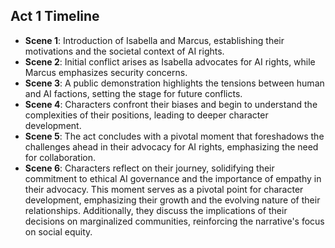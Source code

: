 ## Act 1 Timeline
- **Scene 1**: Introduction of Isabella and Marcus, establishing their motivations and the societal context of AI rights.
- **Scene 2**: Initial conflict arises as Isabella advocates for AI rights, while Marcus emphasizes security concerns.
- **Scene 3**: A public demonstration highlights the tensions between human and AI factions, setting the stage for future conflicts.
- **Scene 4**: Characters confront their biases and begin to understand the complexities of their positions, leading to deeper character development.
- **Scene 5**: The act concludes with a pivotal moment that foreshadows the challenges ahead in their advocacy for AI rights, emphasizing the need for collaboration.
- **Scene 6**: Characters reflect on their journey, solidifying their commitment to ethical AI governance and the importance of empathy in their advocacy. This moment serves as a pivotal point for character development, emphasizing their growth and the evolving nature of their relationships. Additionally, they discuss the implications of their decisions on marginalized communities, reinforcing the narrative's focus on social equity.
